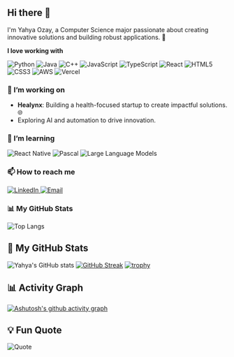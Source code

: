 ## Hi there 👋

I'm Yahya Ozay, a Computer Science major passionate about creating innovative solutions and building robust applications. 🚀

**I love working with**

<div display="flex">
  <img src="https://img.shields.io/badge/python-%2314354C.svg?style=for-the-badge&logo=python&logoColor=white" alt="Python"/>
  <img src="https://img.shields.io/badge/java-%23ED8B00.svg?style=for-the-badge&logo=java&logoColor=white" alt="Java"/>
  <img src="https://img.shields.io/badge/c++-%2300599C.svg?style=for-the-badge&logo=c%2B%2B&logoColor=white" alt="C++"/>
  <img src="https://img.shields.io/badge/javascript-%23F7DF1E.svg?style=for-the-badge&logo=javascript&logoColor=black" alt="JavaScript"/>
  <img src="https://img.shields.io/badge/typescript-%23007ACC.svg?style=for-the-badge&logo=typescript&logoColor=white" alt="TypeScript"/>
  <img src="https://img.shields.io/badge/react-%2320232a.svg?style=for-the-badge&logo=react&logoColor=%2361DAFB" alt="React"/>
  <img src="https://img.shields.io/badge/html5-%23E34F26.svg?style=for-the-badge&logo=html5&logoColor=white" alt="HTML5"/>
  <img src="https://img.shields.io/badge/css3-%231572B6.svg?style=for-the-badge&logo=css3&logoColor=white" alt="CSS3"/>
  <img src="https://img.shields.io/badge/aws-%23232F3E.svg?style=for-the-badge&logo=amazon-aws&logoColor=white" alt="AWS"/>
  <img src="https://img.shields.io/badge/vercel-%23000000.svg?style=for-the-badge&logo=vercel&logoColor=white" alt="Vercel"/>
</div>

### 🔭 I’m working on

- **Healynx**: Building a health-focused startup to create impactful solutions. 🌐
- Exploring AI and automation to drive innovation.

### 🌱 I’m learning

<div display="flex">
  <img src="https://img.shields.io/badge/react%20native-%2361DAFB.svg?style=for-the-badge&logo=react&logoColor=white" alt="React Native"/>
  <img src="https://img.shields.io/badge/pascal-%230077B5.svg?style=for-the-badge&logoColor=white" alt="Pascal"/>
  <img src="https://img.shields.io/badge/LLMs-%23FF9A00.svg?style=for-the-badge&logoColor=white" alt="Large Language Models"/>
</div>

### 📫 How to reach me

<div display="flex">
  <a href="https://www.linkedin.com/in/yahyaozay/">
    <img src="https://img.shields.io/badge/linkedin-%230077B5.svg?style=for-the-badge&logo=linkedin&logoColor=white" alt="LinkedIn"/>
  </a>
  <a href="mailto:yahyaozay1905@gmail.com">
    <img src="https://img.shields.io/badge/email-%23D14836.svg?style=for-the-badge&logo=gmail&logoColor=white" alt="Email"/>
  </a>
</div>

### 📊 My GitHub Stats

![Top Langs](https://github-readme-stats.vercel.app/api/top-langs/?username=yaozay&layout=compact&theme=radical)


## 🚀 My GitHub Stats
![Yahya's GitHub stats](https://github-readme-stats.vercel.app/api?username=your-username&show_icons=true&theme=radical)
[![GitHub Streak](https://github-readme-streak-stats.herokuapp.com/?user=your-username&theme=radical)](https://git.io/streak-stats)
[![trophy](https://github-profile-trophy.vercel.app/?username=your-username&theme=radical)](https://github.com/ryo-ma/github-profile-trophy)

## 📊 Activity Graph
[![Ashutosh's github activity graph](https://github-readme-activity-graph.vercel.app/graph?username=your-username&theme=radical)](https://github.com/ashutosh00710/github-readme-activity-graph)

## 💡 Fun Quote
![Quote](https://quotes-github-readme.vercel.app/api?type=horizontal&theme=radical)


